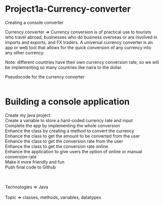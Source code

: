 # Project1a-Currency-converter
Creating a console converter
 <br>
 
Currency converter => Currency conversion is of practical use to tourists who travel abroad, businesses who do business overseas or are involved in imports and exports, and FX traders. A universal currency converter is an app or web tool that allows for the quick conversion of any currency into any other currency.

Note: different countries have their own currency conversion rate, so we will be implementing so many countries like naira to the dollar.

Pseudocode for the currency converter<br><br>
# Building a console application<br>
Create my java project<br>
Create a variable to store a hard-coded currency rate and input<br>
Complete the app by implementing the whole conversion <br>
Enhance the class by creating a method to convert the currency <br>
Enhance the class to get the amount to be converted from the user<br>
Enhance the class to get the conversion rate from the user<br>
Enhance the class to get the conversion rate online <br>
Enhance the application to give users the option of online or manual conversion rate<br>
Make it more friendly and fun<br>
Push final code to Github <br><br><br>

Technologies => Java<br><br>
Topic => classes, methods, variables, datatypes
